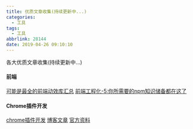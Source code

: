 ```yaml
---
title: 优质文章收集(持续更新中...)
categories:
  - 工具
tags:
  - 工具
abbrlink: 28144
date: 2019-04-26 09:10:10
---
```


各大优质文章收集(持续更新中...)
<!-- more -->


#### 前端 
[可能是最全的前端动效库汇总](https://juejin.im/post/5cc089eae51d456e7d189f9d)
[前端工程化-5:你所需要的npm知识储备都在这了](https://juejin.im/post/5d08d3d3f265da1b7e103a4d?utm_source=gold_browser_extension)


#### Chrome插件开发
[chrome插件开发](https://github.com/sxei/chrome-plugin-demo)
[博客文章](http://www.cnblogs.com/champagne/p/?page=2)
[官方资料](https://zjcqoo.github.io/-----https://developer.chrome.com/extensions)

